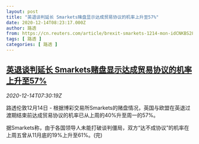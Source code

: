 ```yaml
---
layout: post
title: "英退谈判延长 Smarkets赌盘显示达成贸易协议的机率上升至57%"
date: 2020-12-14T08:23:17.000Z
author: 路透
from: https://cn.reuters.com/article/brexit-smarkets-1214-mon-idCNKBS28O0NM
tags: [ 路透 ]
categories: [ 路透 ]
---
```

<!--1607934197000-->
[英退谈判延长 Smarkets赌盘显示达成贸易协议的机率上升至57%](https://cn.reuters.com/article/brexit-smarkets-1214-mon-idCNKBS28O0NM)
------

<div>
<div><i>2020-12-14T07:30:19Z</i></div><p>路透伦敦12月14日 - 根据博彩交易所Smarkets的赌盘情况，英国与欧盟在英退过渡期结束前达成贸易协议的机率已从上周的40%升至周一的57%。</p><p>据Smarkets称，由于各国领导人未能打破谈判僵局，双方“达不成协议”的机率在上周五曾从11月底的19%上升至61%。(完)</p>
</div>
